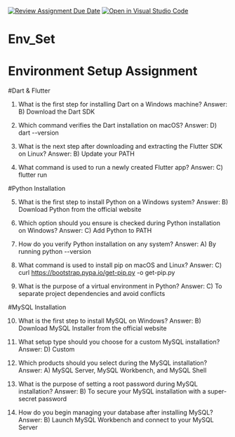 [![Review Assignment Due Date](https://classroom.github.com/assets/deadline-readme-button-22041afd0340ce965d47ae6ef1cefeee28c7c493a6346c4f15d667ab976d596c.svg)](https://classroom.github.com/a/vnsr1XuU)
[![Open in Visual Studio Code](https://classroom.github.com/assets/open-in-vscode-2e0aaae1b6195c2367325f4f02e2d04e9abb55f0b24a779b69b11b9e10269abc.svg)](https://classroom.github.com/online_ide?assignment_repo_id=17319313&assignment_repo_type=AssignmentRepo)
# Env_Set

# Environment Setup Assignment

#Dart & Flutter

1. What is the first step for installing Dart on a Windows machine?
Answer: B) Download the Dart SDK

2. Which command verifies the Dart installation on macOS?
Answer: D) dart --version

3. What is the next step after downloading and extracting the Flutter SDK on Linux?
Answer: B) Update your PATH

4. What command is used to run a newly created Flutter app?
Answer: C) flutter run

#Python Installation

5. What is the first step to install Python on a Windows system?
Answer: B) Download Python from the official website

6. Which option should you ensure is checked during Python installation on Windows?
Answer: C) Add Python to PATH

7. How do you verify Python installation on any system?
Answer: A) By running python --version

8. What command is used to install pip on macOS and Linux?
Answer: C) curl https://bootstrap.pypa.io/get-pip.py -o get-pip.py

9. What is the purpose of a virtual environment in Python?
Answer: C) To separate project dependencies and avoid conflicts

#MySQL Installation

10. What is the first step to install MySQL on Windows?
Answer: B) Download MySQL Installer from the official website

11. What setup type should you choose for a custom MySQL installation?
Answer: D) Custom

12. Which products should you select during the MySQL installation?
Answer: A) MySQL Server, MySQL Workbench, and MySQL Shell

13. What is the purpose of setting a root password during MySQL installation?
Answer: B) To secure your MySQL installation with a super-secret password

14. How do you begin managing your database after installing MySQL?
Answer: B) Launch MySQL Workbench and connect to your MySQL Server
